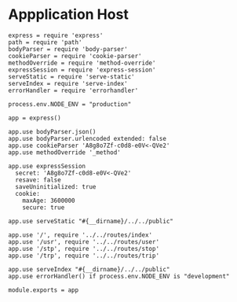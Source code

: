# Appplication Host

    express = require 'express'
    path = require 'path'
    bodyParser = require 'body-parser'
    cookieParser = require 'cookie-parser'
    methodOverride = require 'method-override'
    expressSession = require 'express-session'
    serveStatic = require 'serve-static'
    serveIndex = require 'serve-index'
    errorHandler = require 'errorhandler'

    process.env.NODE_ENV = "production"

    app = express()

    app.use bodyParser.json()
    app.use bodyParser.urlencoded extended: false
    app.use cookieParser 'A8g8o7Zf-c0d8-e0V<-QVe2'
    app.use methodOverride '_method'

    app.use expressSession
      secret: 'A8g8o7Zf-c0d8-e0V<-QVe2'
      resave: false
      saveUninitialized: true
      cookie:
        maxAge: 3600000
        secure: true

    app.use serveStatic "#{__dirname}/../../public"

    app.use '/', require '../../routes/index'
    app.use '/usr', require '../../routes/user'
    app.use '/stp', require '../../routes/stop'
    app.use '/trp', require '../../routes/trip'

    app.use serveIndex "#{__dirname}/../../public"
    app.use errorHandler() if process.env.NODE_ENV is "development"

    module.exports = app
